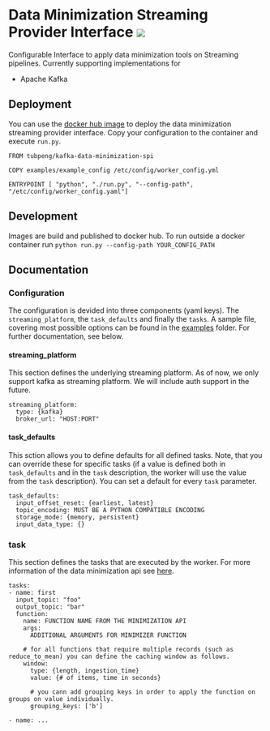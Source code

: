 # Data Minimization Streaming Provider Interface ![](https://github.com/peng-data-minimization/kafka-spi/workflows/Docker%20Image%20CI/badge.svg)

Configurable Interface to apply data minimization tools on Streaming pipelines. Currently supporting implementations for 
* Apache Kafka

## Deployment
You can use the [docker hub image](https://hub.docker.com/repository/docker/tubpeng/kafka-data-minimization-spi) to deploy the data minimization streaming provider interface. 
Copy your configuration to the container and execute `run.py`. 
```
FROM tubpeng/kafka-data-minimization-spi

COPY examples/example_config /etc/config/worker_config.yml

ENTRYPOINT [ "python", "./run.py", "--config-path", "/etc/config/worker_config.yaml"]

```

## Development
Images are build and published to docker hub.
To run outside a docker container run `python run.py --config-path YOUR_CONFIG_PATH`

## Documentation

### Configuration
The configuration is devided into three components (yaml keys). The `streaming_platform`, the `task_defaults` and finally the `tasks`. 
A sample file, covering most possible options can be found in the [examples](/examples) folder. For further documentation, see below.
#### streaming_platform
This section defines the underlying streaming platform. As of now, we only support kafka as streaming platform. We will include auth support in the future.
```
streaming_platform:
  type: {kafka}
  broker_url: "HOST:PORT"
```

#### task_defaults
This sction allows you to define defaults for all defined tasks. Note, that you can override these for specific tasks (if a value is defined both in `task_defaults` and in the `task` description, the worker will use the value from the `task` description). You can set a default for every `task` parameter.
```
task_defaults:
  input_offset_reset: {earliest, latest}
  topic_encoding: MUST BE A PYTHON COMPATIBLE ENCODING
  storage_mode: {memory, persistent}
  input_data_type: {}

```

### task
This section defines the tasks that are executed by the worker. 
For more information of the data minimization api see [here](https://github.com/peng-data-minimization/minimizer).

```
tasks:
- name: first
  input_topic: "foo"
  output_topic: "bar"
  function:
    name: FUNCTION NAME FROM THE MINIMIZATION API
    args:
      ADDITIONAL ARGUMENTS FOR MINIMIZER FUNCTION

    # for all functions that require multiple records (such as reduce_to_mean) you can define the caching window as follows.
    window:
      type: {length, ingestion_time}
      value: {# of items, time in seconds}
      
      # you cann add grouping keys in order to apply the function on groups on value individually.
      grouping_keys: ['b']

- name: ...
```

